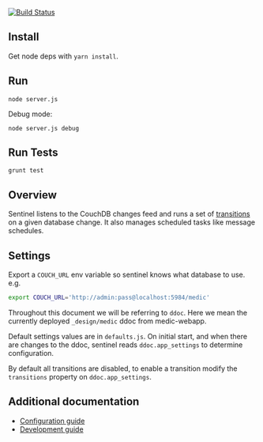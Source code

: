 [![Build Status](https://travis-ci.org/medic/medic-sentinel.png?branch=master)](https://travis-ci.org/medic/medic-sentinel)

## Install

Get node deps with  `yarn install`.

## Run

`node server.js`

Debug mode:

`node server.js debug`

## Run Tests

`grunt test`


## Overview

Sentinel listens to the CouchDB changes feed and runs a set of
[transitions](#additional-documentation) on a given database change.  It also
manages scheduled tasks like message schedules.


## Settings

Export a `COUCH_URL` env variable so sentinel knows what database to use. e.g.

```bash
export COUCH_URL='http://admin:pass@localhost:5984/medic'
```

Throughout this document we will be referring to `ddoc`. Here we mean the
currently deployed `_design/medic` ddoc from medic-webapp.

Default settings values are in `defaults.js`.  On initial start, and when there
are changes to the ddoc, sentinel reads `ddoc.app_settings` to determine
configuration.

By default all transitions are disabled, to enable a transition modify the
`transitions` property on `ddoc.app_settings`.

## Additional documentation

 * [Configuration guide](https://github.com/medic/medic-docs/blob/master/configuration/transitions.md)
 * [Development guide](https://github.com/medic/medic-docs/blob/master/development/transitions.md)
